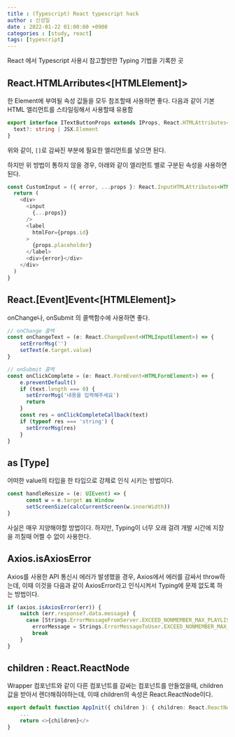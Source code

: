 ```yaml
---
title : (Typescript) React typescript hack
author : 신성일
date : 2022-01-22 01:00:00 +0900
categories : [study, react]
tags: [typescript]
---
```




React 에서 Typescript 사용시 참고할만한 Typing 기법을 기록한 곳





## React.HTMLArributes<[HTMLElement]>

한 Element에 부여될 속성 값들을 모두 참조할때 사용하면 좋다. 다음과 같이 기본 HTML 엘리먼트를 스타일링해서 사용할때 유용함

```typescript
export interface ITextButtonProps extends IProps, React.HTMLAttributes<HTMLDivElement> {
  text?: string | JSX.Element
}
```

위와 같이, `[]`로 감싸진 부분에 필요한 엘리먼트를 넣으면 된다.

하지만 위 방법이 통하지 않을 경우, 아래와 같이 엘리먼트 별로 구분된 속성을 사용하면 된다.

```typescript
const CustomInput = ({ error, ...props }: React.InputHTMLAttributes<HTMLInputElement> & IProps) => {
  return (
    <div>
      <input
        {...props}}
      />
      <label
        htmlFor={props.id}
      >
        {props.placeholder}
      </label>
      <div>{error}</div>
    </div>
  )
}
```





## React.[Event]Event<[HTMLElement]>

onChange나, onSubmit 의 콜백함수에 사용하면 좋다.

```typescript
// onChange 콜백
const onChangeText = (e: React.ChangeEvent<HTMLInputElement>) => {
    setErrorMsg('')
    setText(e.target.value)
}

// onSubmit 콜백
const onClickComplete = (e: React.FormEvent<HTMLFormElement>) => {
    e.preventDefault()
    if (text.length === 0) {
      setErrorMsg('내용을 입력해주세요')
      return
    }
    const res = onClickCompleteCallback(text)
    if (typeof res === 'string') {
      setErrorMsg(res)
    }
}
```





## as [Type]

어떠한 value의 타입을 한 타입으로 강제로 인식 시키는 방법이다.

```typescript
const handleResize = (e: UIEvent) => {
      const w = e.target as Window
      setScreenSize(calcCurrentScreen(w.innerWidth))
}
```

사실은 매우 지양해야할 방법이다. 하지만, Typing이 너무 오래 걸려 개발 시간에 지장을 끼칠때 어쩔 수 없이 사용한다.







## Axios.isAxiosError

Axios를 사용한 API 통신시 에러가 발생했을 경우, Axios에서 에러를 감싸서 throw하는데, 이때 이것을 다음과 같이 AxiosError라고 인식시켜서 Typing에 문제 없도록 하는 방법이다.

```typescript
if (axios.isAxiosError(err)) {
    switch (err.response?.data.message) {
      case [Strings.ErrorMessageFromServer.EXCEED_NONMEMBER_MAX_PLAYLIST]:
        errorMessage = Strings.ErrorMessageToUser.EXCEED_NONMEMBER_MAX_PLAYLIST
        break
    }
}
```







## children : React.ReactNode

Wrapper 컴포넌트와 같이 다른 컴포넌트를 감싸는 컴포넌트를 만들었을때, children 값을 받아서 렌더해줘야하는데, 이때 children의 속성은 React.ReactNode이다.

```typescript
export default function AppInit({ children }: { children: React.ReactNode }) {
    ...
    return <>{children}</>
}
```

